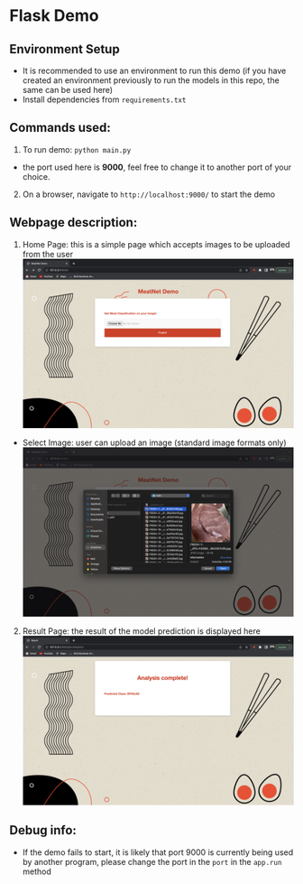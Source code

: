 # Flask Demo
## Environment Setup
- It is recommended to use an environment to run this demo (if you have created an environment previously to run the models in this repo, the same can be used here)
- Install dependencies from `requirements.txt`

## Commands used:
1. To run demo: ```python main.py```
  - the port used here is **9000**, feel free to change it to another port of your choice.
2. On a browser, navigate to `http://localhost:9000/` to start the demo


## Webpage description:
1. Home Page: this is a simple page which accepts images to be uploaded from the user
![Home page](https://github.com/TheLohia/Phteven/blob/master/flask_demo/screenshots/Home%20Page.png)

  - Select Image: user can upload an image (standard image formats only)
![Select Image](https://github.com/TheLohia/Phteven/blob/master/flask_demo/screenshots/Select%20image.png)

2. Result Page: the result of the model prediction is displayed here
![Result page](https://github.com/TheLohia/Phteven/blob/master/flask_demo/screenshots/Result%20Page.png)

## Debug info:
- If the demo fails to start, it is likely that port 9000 is currently being used by another program, please change the port in the `port` in the `app.run` method
